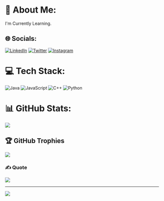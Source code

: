 # 💫 About Me:
I'm Currently Learning.


## 🌐 Socials:
 [![LinkedIn](https://img.shields.io/badge/LinkedIn-%230077B5.svg?logo=linkedin&logoColor=white)](https://www.linkedin.com/in/shubhamkumar52/) 
[![Twitter](https://img.shields.io/badge/Twitter-%231877F2.svg?logo=Twitter&logoColor=white)](https://twitter.com/shubhamsamrat52) 
[![Instagram](https://img.shields.io/badge/Instagram-%23E4405F.svg?logo=Instagram&logoColor=white)](https://www.instagram.com/shubhamsamrat52/)

# 💻 Tech Stack:
![Java](https://img.shields.io/badge/java-%23ED8B00.svg?style=for-the-badge&logo=java&logoColor=white)
![JavaScript](https://img.shields.io/badge/javascript-%23323330.svg?style=for-the-badge&logo=javascript&logoColor=%23F7DF1E)
![C++](https://img.shields.io/badge/c++-%2300599C.svg?style=for-the-badge&logo=c%2B%2B&logoColor=white) 
![Python](https://img.shields.io/badge/python-3670A0?style=for-the-badge&logo=python&logoColor=ffdd54)
# 📊 GitHub Stats:
![](https://github-readme-streak-stats.herokuapp.com/?user=shubhamsamrat52&theme=radical&hide_border=false)<br/>

## 🏆 GitHub Trophies
![](https://github-profile-trophy.vercel.app/?username=shubhamsamrat52&theme=radical&no-frame=false&no-bg=false&margin-w=4)

### ✍️ Quote
![](https://quotes-github-readme.vercel.app/api?type=horizontal&theme=tokyonight)

---
[![](https://visitcount.itsvg.in/api?id=shubhamsamrat52&icon=2&color=6)](https://visitcount.itsvg.in)

<!-- Proudly created with GPRM ( https://gprm.itsvg.in ) -->
